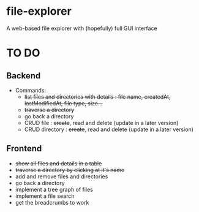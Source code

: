 # file-explorer
A web-based file explorer with (hopefully) full GUI interface

# TO DO
## Backend
- Commands:
  - ~~list files and directories with details : file name, createdAt, lastModifiedAt, file type, size...~~
  - ~~traverse a directory~~
  - go back a directory
  - CRUD file : ~~create~~, read and delete (update in a later version) 
  - CRUD directory : ~~create~~, read and delete (update in a later version) 
## Frontend
- ~~show all files and details in a table~~
- ~~traverse a directory by clicking at it's name~~
- add and remove files and directories
- go back a directory
- implement a tree graph of files
- implement a file search
- get the breadcrumbs to work